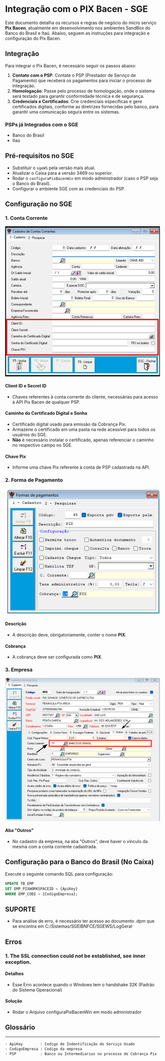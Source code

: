 # Integração com o PIX Bacen - SGE

Este documento detalha os recursos e regras de negócio do micro serviço **Pix Bacen**, atualmente em desenvolvimento nos ambientes SandBox do Banco do Brasil e Itaú. Abaixo, seguem as instruções para integração e configuração do Pix Bacen.

## Integração

Para integrar o Pix Bacen, é necessário seguir os passos abaixo:

1. **Contato com o PSP**: Contate o PSP (Prestador de Serviço de Pagamento) que receberá os pagamentos para iniciar o processo de integração.
2. **Homologação**: Passe pelo processo de homologação, onde o sistema será testado para garantir conformidade técnica e de segurança.
3. **Credenciais e Certificados**: Crie credenciais específicas e gere certificados digitais, conforme as diretrizes fornecidas pelo banco, para garantir uma comunicação segura entre os sistemas.

### PSPs já Integrados com o SGE

- Banco do Brasil
- Itaú

## Pré-requisitos no SGE

- Substituir o `sgeWS` pela versão mais atual.
- Atualizar o Caixa para a versão 3469 ou superior.
- Rodar o `configuraPixBacenWin` em modo administrador (caso o PSP seja o Banco do Brasil).
- Configurar o ambiente SGE com as credenciais do PSP.

## Configuração no SGE

### 1. Conta Corrente

![Configuração de Conta Corrente](./imagens/image-4.png)

#### Client ID e Secret ID

- Chaves referentes à conta corrente do cliente, necessárias para acesso à API Pix Bacen de qualquer PSP.

#### Caminho do Certificado Digital e Senha

- Certificado digital usado para emissão da Cobrança Pix.
- Armazene o certificado em uma pasta na rede acessível para todos os usuários do SGE.
- **Não** é necessário instalar o certificado, apenas referenciar o caminho no respectivo campo no SGE.

#### Chave Pix

- Informe uma chave Pix referente à conta de PSP cadastrada na API.

### 2. Forma de Pagamento

![Configuração de Forma de Pagamento](./imagens/image-3.png)

#### Descrição

- A descrição deve, obrigatoriamente, conter o nome **PIX**.

#### Cobrança

- A cobrança deve ser configurada como **PIX**.

### 3. Empresa

![Configuração de Empresa](./imagens/image-5.png)

#### Aba "Outros"

- No cadastro da empresa, na aba "Outros", deve haver o vínculo da mesma com a conta corrente cadastrada.

## Configuração para o Banco do Brasil (No Caixa)

Execute o seguinte comando SQL para configuração:

```sql
UPDATE TB_EMP 
SET EMP_PIXWORKSPACEID = {ApiKey} 
WHERE EMP_CODI = {CodigoEmpresa};
```

## SUPORTE
- Para análise de erro, é necessário ter acesso ao documento .dpm que se encontra em C:/Sistemas/SGEIBNFCE/SGEWS/LogGeral

## Erros

###  1. The SSL connection could not be established, see inner exception. 
#### Detalhes
- Esse Erro acontece quando o Windows tem o handshake 32K (Padrão do Sistema Operacional)
#### Solução
- Rodar o Arquivo configuraPixBacenWin em modo administrador

## Glossário
---
    - ApiKey        : Codigo de Indentificação do Serviço Usado
    - CodigoEmpresa : Codigo da empresa 
    - PSP           : Banco ou Intermediarios no processo de Cobrança Pix
